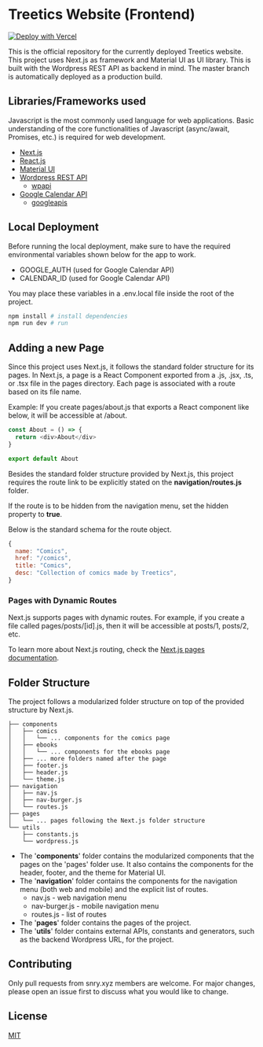 # Treetics Website (Frontend)
[![Deploy with Vercel](https://vercel.com/button)](https://vercel.com/import/git?s=https%3A%2F%2Fgithub.com%2FTreeticsSysDev%2FTreetics-nextjs&env=GOOGLE_AUTH,CALENDAR_ID)

This is the official repository for the currently deployed Treetics website. This project uses Next.js as framework and Material UI as UI library. This is built with the Wordpress REST API as backend in mind. The master branch is automatically deployed as a production build.

## Libraries/Frameworks used

Javascript is the most commonly used language for web applications. Basic understanding of the core functionalities of Javascript (async/await, Promises, etc.) is required for web development.

- [Next.js](https://nextjs.org/docs/getting-started)
- [React.js](https://reactjs.org/docs/getting-started.html)
- [Material UI](https://material-ui.com/getting-started/usage/)
- [Wordpress REST API](https://developer.wordpress.org/rest-api/)
  - [wpapi](https://www.npmjs.com/package/wpapi)
- [Google Calendar API](https://developers.google.com/calendar/v3/reference)
  - [googleapis](https://www.npmjs.com/package/googleapis)

## Local Deployment

Before running the local deployment, make sure to have the required environmental variables shown below for the app to work.
- GOOGLE_AUTH (used for Google Calendar API)
- CALENDAR_ID (used for Google Calendar API)

You may place these variables in a .env.local file inside the root of the project.

```bash
npm install # install dependencies
npm run dev # run
```

## Adding a new Page

Since this project uses Next.js, it follows the standard folder structure for its pages. In Next.js, a page is a React Component exported from a .js, .jsx, .ts, or .tsx file in the pages directory. Each page is associated with a route based on its file name.

Example: If you create pages/about.js that exports a React component like below, it will be accessible at /about.

```javascript
const About = () => {
  return <div>About</div>
}

export default About
```

Besides the standard folder structure provided by Next.js, this project requires the route link to be explicitly stated on the **navigation/routes.js** folder.

If the route is to be hidden from the navigation menu, set the hidden property to **true**.

Below is the standard schema for the route object.

```javascript
{
  name: "Comics",
  href: "/comics",
  title: "Comics",
  desc: "Collection of comics made by Treetics",
}
```

### Pages with Dynamic Routes

Next.js supports pages with dynamic routes. For example, if you create a file called pages/posts/[id].js, then it will be accessible at posts/1, posts/2, etc.

To learn more about Next.js routing, check the [Next.js pages documentation](https://nextjs.org/docs/basic-features/pages).

## Folder Structure

The project follows a modularized folder structure on top of the provided structure by Next.js.

```
├── components
│   ├── comics
│   │   └── ... components for the comics page
│   ├── ebooks
│   │   └── ... components for the ebooks page
│   ├── ... more folders named after the page
│   ├── footer.js
│   ├── header.js
│   └── theme.js
├── navigation
│   ├── nav.js
│   ├── nav-burger.js
│   └── routes.js
├── pages
│   └── ... pages following the Next.js folder structure
└── utils
    ├── constants.js
    └── wordpress.js
```

- The '**components**' folder contains the modularized components that the pages on the 'pages' folder use. It also contains the components for the header, footer, and the theme for Material UI.
- The '**navigation**' folder contains the components for the navigation menu (both web and mobile) and the explicit list of routes.
  - nav.js - web navigation menu
  - nav-burger.js - mobile navigation menu
  - routes.js - list of routes
- The '**pages**' folder contains the pages of the project.
- The '**utils**' folder contains external APIs, constants and generators, such as the backend Wordpress URL, for the project.

## Contributing
Only pull requests from snry.xyz members are welcome. For major changes, please open an issue first to discuss what you would like to change.

## License
[MIT](https://choosealicense.com/licenses/mit/)